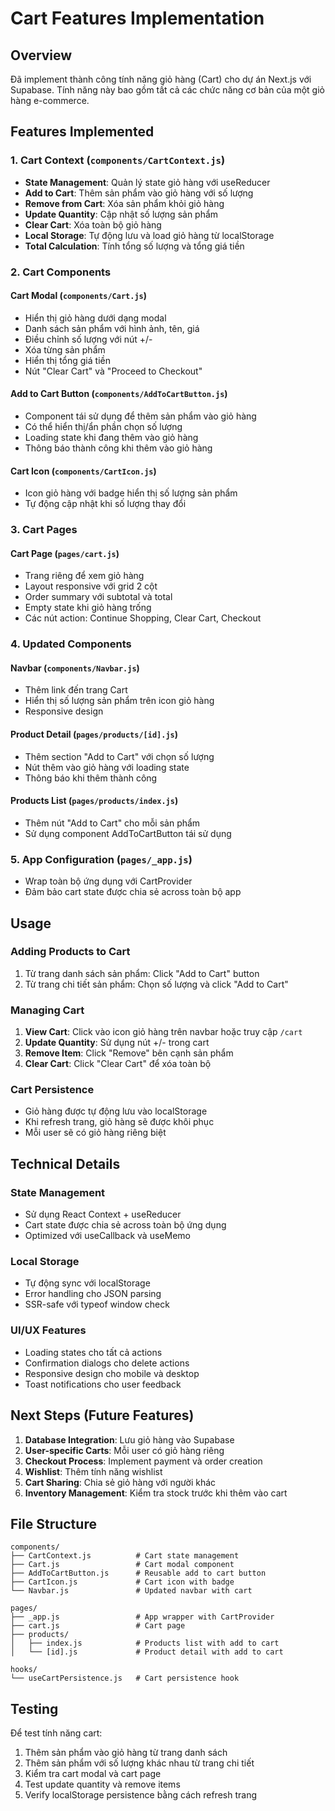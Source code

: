 # Cart Features Implementation

## Overview
Đã implement thành công tính năng giỏ hàng (Cart) cho dự án Next.js với Supabase. Tính năng này bao gồm tất cả các chức năng cơ bản của một giỏ hàng e-commerce.

## Features Implemented

### 1. Cart Context (`components/CartContext.js`)
- **State Management**: Quản lý state giỏ hàng với useReducer
- **Add to Cart**: Thêm sản phẩm vào giỏ hàng với số lượng
- **Remove from Cart**: Xóa sản phẩm khỏi giỏ hàng
- **Update Quantity**: Cập nhật số lượng sản phẩm
- **Clear Cart**: Xóa toàn bộ giỏ hàng
- **Local Storage**: Tự động lưu và load giỏ hàng từ localStorage
- **Total Calculation**: Tính tổng số lượng và tổng giá tiền

### 2. Cart Components

#### Cart Modal (`components/Cart.js`)
- Hiển thị giỏ hàng dưới dạng modal
- Danh sách sản phẩm với hình ảnh, tên, giá
- Điều chỉnh số lượng với nút +/- 
- Xóa từng sản phẩm
- Hiển thị tổng giá tiền
- Nút "Clear Cart" và "Proceed to Checkout"

#### Add to Cart Button (`components/AddToCartButton.js`)
- Component tái sử dụng để thêm sản phẩm vào giỏ hàng
- Có thể hiển thị/ẩn phần chọn số lượng
- Loading state khi đang thêm vào giỏ hàng
- Thông báo thành công khi thêm vào giỏ hàng

#### Cart Icon (`components/CartIcon.js`)
- Icon giỏ hàng với badge hiển thị số lượng sản phẩm
- Tự động cập nhật khi số lượng thay đổi

### 3. Cart Pages

#### Cart Page (`pages/cart.js`)
- Trang riêng để xem giỏ hàng
- Layout responsive với grid 2 cột
- Order summary với subtotal và total
- Empty state khi giỏ hàng trống
- Các nút action: Continue Shopping, Clear Cart, Checkout

### 4. Updated Components

#### Navbar (`components/Navbar.js`)
- Thêm link đến trang Cart
- Hiển thị số lượng sản phẩm trên icon giỏ hàng
- Responsive design

#### Product Detail (`pages/products/[id].js`)
- Thêm section "Add to Cart" với chọn số lượng
- Nút thêm vào giỏ hàng với loading state
- Thông báo khi thêm thành công

#### Products List (`pages/products/index.js`)
- Thêm nút "Add to Cart" cho mỗi sản phẩm
- Sử dụng component AddToCartButton tái sử dụng

### 5. App Configuration (`pages/_app.js`)
- Wrap toàn bộ ứng dụng với CartProvider
- Đảm bảo cart state được chia sẻ across toàn bộ app

## Usage

### Adding Products to Cart
1. Từ trang danh sách sản phẩm: Click "Add to Cart" button
2. Từ trang chi tiết sản phẩm: Chọn số lượng và click "Add to Cart"

### Managing Cart
1. **View Cart**: Click vào icon giỏ hàng trên navbar hoặc truy cập `/cart`
2. **Update Quantity**: Sử dụng nút +/- trong cart
3. **Remove Item**: Click "Remove" bên cạnh sản phẩm
4. **Clear Cart**: Click "Clear Cart" để xóa toàn bộ

### Cart Persistence
- Giỏ hàng được tự động lưu vào localStorage
- Khi refresh trang, giỏ hàng sẽ được khôi phục
- Mỗi user sẽ có giỏ hàng riêng biệt

## Technical Details

### State Management
- Sử dụng React Context + useReducer
- Cart state được chia sẻ across toàn bộ ứng dụng
- Optimized với useCallback và useMemo

### Local Storage
- Tự động sync với localStorage
- Error handling cho JSON parsing
- SSR-safe với typeof window check

### UI/UX Features
- Loading states cho tất cả actions
- Confirmation dialogs cho delete actions
- Responsive design cho mobile và desktop
- Toast notifications cho user feedback

## Next Steps (Future Features)
1. **Database Integration**: Lưu giỏ hàng vào Supabase
2. **User-specific Carts**: Mỗi user có giỏ hàng riêng
3. **Checkout Process**: Implement payment và order creation
4. **Wishlist**: Thêm tính năng wishlist
5. **Cart Sharing**: Chia sẻ giỏ hàng với người khác
6. **Inventory Management**: Kiểm tra stock trước khi thêm vào cart

## File Structure
```
components/
├── CartContext.js          # Cart state management
├── Cart.js                 # Cart modal component
├── AddToCartButton.js      # Reusable add to cart button
├── CartIcon.js             # Cart icon with badge
└── Navbar.js               # Updated navbar with cart

pages/
├── _app.js                 # App wrapper with CartProvider
├── cart.js                 # Cart page
├── products/
│   ├── index.js            # Products list with add to cart
│   └── [id].js             # Product detail with add to cart

hooks/
└── useCartPersistence.js   # Cart persistence hook
```

## Testing
Để test tính năng cart:
1. Thêm sản phẩm vào giỏ hàng từ trang danh sách
2. Thêm sản phẩm với số lượng khác nhau từ trang chi tiết
3. Kiểm tra cart modal và cart page
4. Test update quantity và remove items
5. Verify localStorage persistence bằng cách refresh trang 